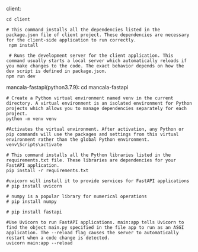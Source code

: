 client:

    cd client
   
	# This command installs all the dependencies listed in the package.json file of client project. These dependencies are necessary for the client-side application to run correctly.
	 npm install
	 
	 # Runs the development server for the client application. This command usually starts a local server which automatically reloads if you make changes to the code. The exact behavior depends on how the dev script is defined in package.json.
    npm run dev

mancala-fastapi(python3.7.9):
    cd mancala-fastapi
	
	# Create a Python virtual environment named venv in the current directory. A virtual environment is an isolated environment for Python projects which allows you to manage dependencies separately for each project.
    python -m venv venv
	
	#Activates the virtual environment. After activation, any Python or pip commands will use the packages and settings from this virtual environment rather than the global Python environment.
    venv\Scripts\activate

    # This command installs all the Python libraries listed in the requirements.txt file. These libraries are dependencies for your FastAPI application.
    pip install -r requirements.txt
	
	#uvicorn will install it to provide services for FastAPI applications
    # pip install uvicorn
	
	# numpy is a popular library for numerical operations
    # pip install numpy
	
    # pip install fastapi

	#Use Uvicorn to run FastAPI applications. main:app tells Uvicorn to find the object main.py specified in the file app to run as an ASGI application. The --reload flag causes the server to automatically restart when a code change is detected.
    uvicorn main:app --reload
	
	

